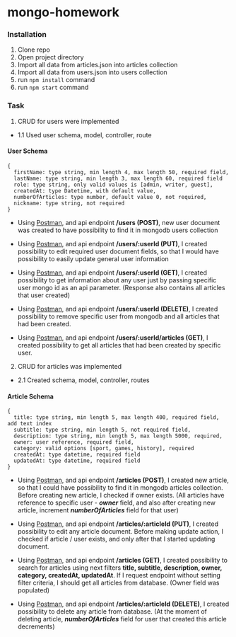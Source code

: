 # mongo-homework

### Installation
1. Clone repo
2. Open project directory
3. Import all data from articles.json into articles collection
4. Import all data from users.json into users collection
5. run ```npm install``` command
6. run ```npm start``` command

### Task

1. CRUD for users were implemented
  - 1.1 Used user schema, model, controller, route

#### User Schema

```
{
  firstName: type string, min length 4, max length 50, required field,
  lastName: type string, min length 3, max length 60, required field
  role: type string, only valid values is [admin, writer, guest],
  createdAt: type Datetime, with default value,
  numberOfArticles: type number, default value 0, not required,
  nickname: type string, not required
}
```

* Using [Postman](https://www.getpostman.com/), and api endpoint **/users (POST)**, new user document was created
to have possibility to find it in mongodb users collection

* Using [Postman](https://www.getpostman.com/), and api endpoint **/users/:userId (PUT)**, I created possibility 
to edit required user document fields, so that I would have possibility to easily update general user information

* Using [Postman](https://www.getpostman.com/), and api endpoint **/users/:userId (GET)**, I created possibility
to get information about any user just by passing specific user mongo id as an api parameter.
(Response also contains all articles that user created)

* Using [Postman](https://www.getpostman.com/), and api endpoint **/users/:userId (DELETE)**, I created possibility
to remove specific user from mongodb and all articles that had been created.

* Using [Postman](https://www.getpostman.com/), and api endpoint **/users/:userId/articles (GET)**, I created possibility
to get all articles that had been created by specific user.


2. CRUD for articles was implemented 
  - 2.1 Created schema, model, controller, routes

#### Article Schema

```
{
  title: type string, min length 5, max length 400, required field, add text index
  subtitle: type string, min length 5, not required field,
  description: type string, min length 5, max length 5000, required,
  owner: user reference, required field,
  category: valid options [sport, games, history], required
  createdAt: type datetime, required field
  updatedAt: type datetime, required field
}
```

* Using [Postman](https://www.getpostman.com/), and api endpoint **/articles (POST)**, I created new article,
so that I could have possibility to find it in mongodb articles collection. 
Before creating new article, I checked if owner exists. 
(All articles have reference to specific user - ***owner*** field, and also after creating new article, increment ***numberOfArticles*** field for that user)

* Using [Postman](https://www.getpostman.com/), and api endpoint **/articles/:articleId (PUT)**, I created possibility
to edit any article document. Before making update action, I checked if article / user exists, and only
after that I started updating document.

* Using [Postman](https://www.getpostman.com/), and api endpoint **/articles (GET)**,
I created possibility to search for articles using next filters **title, subtitle, description, owner, category,
createdAt, updatedAt**. If I request endpoint without setting filter criteria, I should get all articles from database.
(Owner field was populated)

* Using [Postman](https://www.getpostman.com/), and api endpoint **/articles/:articleId (DELETE)**,
I created possibility to delete any article from database. (At the moment of deleting article, ***numberOfArticles*** field for user that created this article decrements)




